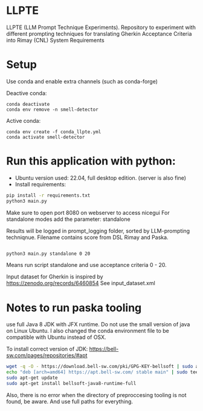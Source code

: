 # LLPTE
LLPTE (LLM Prompt Technique Experiments). Repository to experiment with different prompting techniques for translating Gherkin Acceptance Criteria into Rimay (CNL) System Requirements 



# Setup

Use conda and enable extra channels (such as conda-forge)


Deactive conda:
```
conda deactivate
conda env remove -n smell-detector
```

Active conda:
```
conda env create -f conda_llpte.yml
conda activate smell-detector
```

#


# Run this application with python:

- Ubuntu version used: 22.04, full desktop edition. (server is also fine)
- Install requirements:
```bash
pip install -r requirements.txt
python3 main.py
```

Make sure to open port 8080 on webserver to access nicegui
For standalone modes add the parameter: standalone

Results will be logged in prompt_logging folder, sorted by LLM-prompting techniqnue.
Filename contains score from DSL Rimay and Paska.

```bash

python3 main.py standalone 0 20

```

Means run script standalone and use acceptance criteria 0 - 20.

Input dataset for Gherkin is inspired by https://zenodo.org/records/6460854
See input_dataset.xml

# Notes to run paska tooling
use full Java 8 JDK with JFX runtime. Do not use the small version of java on Linux Ubuntu.
I also changed the conda environment file to be compatible with Ubuntu instead of OSX.

To install correct version of JDK: 
https://bell-sw.com/pages/repositories/#apt

```bash
wget -q -O - https://download.bell-sw.com/pki/GPG-KEY-bellsoft | sudo apt-key add -
echo "deb [arch=amd64] https://apt.bell-sw.com/ stable main" | sudo tee /etc/apt/sources.list.d/bellsoft.list
sudo apt-get update
sudo apt-get install bellsoft-java8-runtime-full
```



Also, there is no error when the directory of preproccesing tooling is not found, be aware. And use full paths for everything.